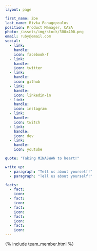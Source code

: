 ```yaml
---
layout: page

first_name: Zoe
last_name: Rivka Panagopoulos
position: Product Manager, CASA
photo: /assets/img/stock/300x400.png
email: ruby@email.com
social:
  - link: 
    handle: 
    icon: facebook-f
  - link: 
    handle: 
    icon: twitter
  - link: 
    handle: 
    icon: github
  - link: 
    handle: 
    icon: linkedin-in
  - link: 
    handle: 
    icon: instagram
  - link: 
    handle: 
    icon: twitch
  - link: 
    handle: 
    icon: dev
  - link: 
    handle: 
    icon: youtube

quote: "Taking MINASWAN to heart!"

write_up:
  - paragraph: "Tell us about yourself!"
  - paragraph: "Tell us about yourself!"

facts:
  - fact: 
    icon: 
  - fact: 
    icon: 
  - fact: 
    icon: 
  - fact: 
    icon: 
  - fact: 
    icon: 
---
```


{% include team_member.html %}
